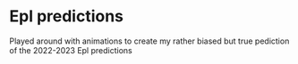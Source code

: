 <h1>Epl predictions</h1>
</hr>
<p>Played around with animations to create my rather biased but true pediction of the 2022-2023 Epl predictions</p>
